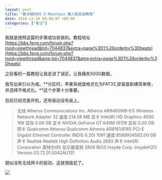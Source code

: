 ```yaml
---
layout: post
title: "最详细的OS X Mountain 懒人版安装教程"
date: 2016-12-20 08:49:07 +08:00
categories: ["笔记"]
---
```


我就是按照这篇的步骤成功安装的。教程地址 [https://bbs.feng.com/forum.php?mod=viewthread&tid=7044837&extra=page%3D1%26orderby%3Dheats](https://bbs.feng.com/forum.php?mod=viewthread&amp;tid=7044837&amp;extra=page%3D1%26orderby%3Dheats)

之前看的一篇教程让我走进了误区，让我痛失500G数据。

我写出来引以为戒。**分区时，苹果系统盘格式化为FAT32,安装盘新建简单卷，并选择不格式化。**这个步骤十分重要。

目前已经完美开机，还有驱动没有装上。

> 无线 Atheros Communications Inc. Atheros AR9485WB-EG Wireless Network Adapter 32 速度:214.58 MB 显卡 Intel(R) HD Graphics 4000 166 显存:2.06 GB 显卡 NVIDIA GeForce GT 645M 0FD9 显存:2.00 GB 网卡 Qualcomm Atheros Qualcomm Atheros AR8161/8165 PCI-E Gigabit Ethernet Controller (NDIS 6.20) 1091 速度:8589934592.00 GB 声卡 Realtek Realtek High Definition Audio 2693 声卡 Intel(R) Corporation 英特尔(R) 显示器音频 2806 BIOS Insyde Corp. InsydeH2O Version 03.72.01.0042AU131

貌似没有无线网卡的驱动，这就很尴尬了。

[![](https://www.imsun.org/usr/uploads/2016/12/wp-image-997533778jpg.jpg)](https://www.imsun.org/usr/uploads/2016/12/wp-image-997533778jpg.jpg)